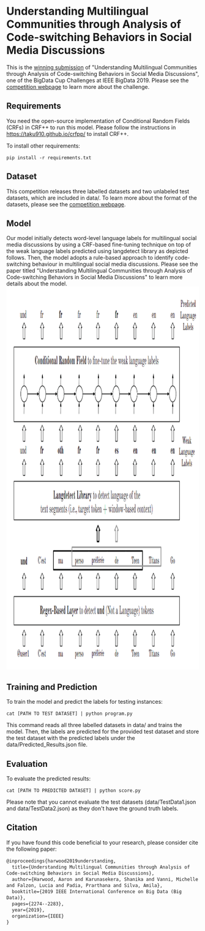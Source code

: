 # Understanding Multilingual Communities through Analysis of Code-switching Behaviors in Social Media Discussions

This is the [winning submission](https://rapid.cis.unimelb.edu.au/BigDataChallenge/Board.html) of "Understanding Multilingual Communities through Analysis of Code-switching Behaviors in Social Media Discussions", one of the BigData Cup Challenges at IEEE BigData 2019. Please see the [competition webpage](https://rapid.cis.unimelb.edu.au/BigDataChallenge/index.html) to learn more about the challenge.

## Requirements
You need the open-source implementation of Conditional Random Fields (CRFs) in CRF++ to run this model. Please follow the instructions in https://taku910.github.io/crfpp/ to install CRF++.

To install other requirements:
```shell
pip install -r requirements.txt
```
## Dataset
This competition releases three labelled datasets and two unlabeled test datasets, which are included in data/. To learn more about the format of the datasets, please see the [competition webpage](https://rapid.cis.unimelb.edu.au/BigDataChallenge/Tasks.html). 

## Model
Our model initially detects word-level language labels for multilingual social media discussions by using a CRF-based fine-tuning technique on top of the weak language labels predicted using langdetect library as depicted follows. Then, the model adopts a rule-based approach to identify code-switching behaviour in multilingual social media discussions. Please see the paper titled "Understanding Multilingual Communities through Analysis of Code-switching Behaviors in Social Media Discussions" to learn more details about the model.
<img src="https://github.com/amilasilva92/multilingual-communities-by-code-switching/blob/master/figure.png" width="1000" height="1000"/>

## Training and Prediction
To train the model and predict the labels for testing instances:
```shell
cat [PATH TO TEST DATASET] | python program.py
```
This command reads all three labelled datasets in data/ and trains the model. Then, the labels are predicted for the provided test dataset and store the test dataset with the predicted labels under the data/Predicted_Results.json file.

## Evaluation
To evaluate the predicted results:
```shell
cat [PATH TO PREDICTED DATASET] | python score.py
```
Please note that you cannot evaluate the test datasets  (data/TestData1.json and data/TestData2.json) as they don't have the ground truth labels.

## Citation
If you have found this code beneficial to your research, please consider cite the following paper:
```
@inproceedings{harwood2019understanding,
  title={Understanding Multilingual Communities through Analysis of Code-switching Behaviors in Social Media Discussions},
  author={Harwood, Aaron and Karunasekera, Shanika and Vanni, Michelle and Falzon, Lucia and Padia, Prarthana and Silva, Amila},
  booktitle={2019 IEEE International Conference on Big Data (Big Data)},
  pages={2274--2283},
  year={2019},
  organization={IEEE}
}
```
